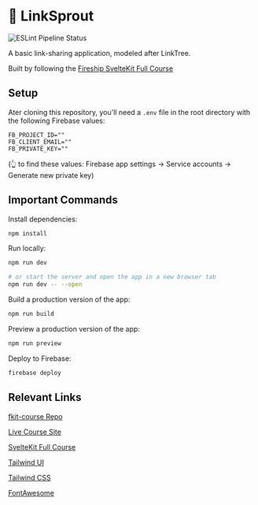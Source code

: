 # 🌱 LinkSprout

![ESLint Pipeline Status](https://github.com/calebayoung/linksprout/actions/workflows/main.yml/badge.svg)

A basic link-sharing application, modeled after LinkTree.

Built by following the [Fireship SvelteKit Full Course](https://fireship.io/courses/sveltekit/)

## Setup

Ater cloning this repository, you'll need a `.env` file in the root directory with the following Firebase values:

```
FB_PROJECT_ID=""
FB_CLIENT_EMAIL=""
FB_PRIVATE_KEY=""
```

(👆 to find these values: Firebase app settings → Service accounts → Generate new private key)

## Important Commands

Install dependencies:
```bash
npm install
```

Run locally:
```bash
npm run dev

# or start the server and open the app in a new browser tab
npm run dev -- --open
```

Build a production version of the app:
```bash
npm run build
```

Preview a production version of the app:
```bash
npm run preview
```

Deploy to Firebase:
```bash
firebase deploy
```

## Relevant Links

[fkit-course Repo](https://github.com/fireship-io/fkit-course/tree/main)

[Live Course Site](https://kung.foo/)

[SvelteKit Full Course](https://fireship.io/courses/sveltekit/)

[Tailwind UI](https://tailwindui.com/)

[Tailwind CSS](https://tailwindcss.com/)

[FontAwesome](https://fontawesome.com/)
